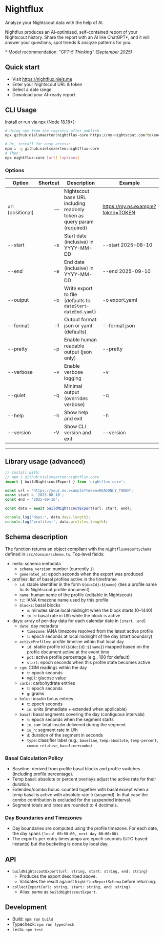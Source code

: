 # Nightflux

Analyze your Nightscout data with the help of AI.

Nightflux produces an AI-optimized, self-contained report of your Nightscout history. 
Share the report with an AI like ChatGPT*, and it will answer your questions, spot trends & analyze patterns for you.

\* Model recommendation: _"GPT-5 Thinking"_  _(September 2025)_

## Quick start

- Visit https://nightflux.niels.me
- Enter your Nightscout URL & token
- Select a date range
- Download your AI-ready report

## CLI Usage

Install or run via npx (Node 18.18+):

```bash
# Using npx from the registry after publish
npx github:nielsmaerten:nightflux-core https://my-nightscout.com?token=abc123 [options]

# Or, install for easy access:
npm i -g github:nielsmaerten:nightflux-core
# Then:
npx nightflux-core [url] [options]
```

### Options

| Option | Shortcut | Description | Example |
| --- | ---: | --- | --- |
| url (positional) | — | Nightscout base URL including readonly token as query param (required) | https://my.ns.example?token=TOKEN |
| --start <date> | -s | Start date (inclusive) in YYYY-MM-DD | --start 2025-08-10 |
| --end <date> | -e | End date (inclusive) in YYYY-MM-DD | --end 2025-09-10 |
| --output <file> | -o | Write export to file (defaults to `dateStart-dateEnd.yaml`) | -o export.yaml |
| --format <type> | -f | Output format: json or yaml (defaults) | --format json |
| --pretty | -p | Enable human readable output (json only) | --pretty |
| --verbose | -v | Enable verbose logging | -v |
| --quiet | -q | Minimal output (overrides verbose) | -q |
| --help | -h | Show help and exit | -h |
| --version | -V | Show CLI version and exit | --version |


---

## Library usage (advanced)

```ts
// Install with: 
// npm i github:nielsmaerten:nightflux-core
import { buildNightscoutExport } from 'nightflux-core';

const url = 'https://your.ns.example?token=READONLY_TOKEN';
const start = '2025-08-10';
const end = '2025-09-10';

const data = await buildNightscoutExport(url, start, end);

console.log('days:', data.days.length);
console.log('profiles:', data.profiles.length);
```

## Schema description

The function returns an object compliant with the `NightfluxReportSchema` defined in `src/domain/schema.ts`. Top‑level fields:

- meta: schema metadata
  - `schema_version`: number (currently `1`)
  - `generated_at`: epoch seconds when the export was produced
- profiles: list of basal profiles active in the timeframe
  - `id`: stable identifier in the form `${docId}:${name}` (ties a profile name to its Nightscout profile document)
  - `name`: human name of the profile (editable in Nightscout)
  - `tz`: IANA timezone name used by this profile
  - `blocks`: basal blocks
    - `m`: minutes since local midnight when the block starts (0–1440)
    - `iu_h`: basal rate in U/h while the block is active
- days: array of per‑day data for each calendar date in `[start..end]`
  - `date`: day metadata
    - `timezone`: IANA timezone resolved from the latest active profile
    - `t`: epoch seconds at local midnight of the day (start boundary)
  - `activeProfiles`: profile timeline within that local day
    - `id`: stable profile id (`${docId}:${name}`) mapped based on the profile document active at the event time
    - `pct`: active profile percentage (e.g., 100 for default)
    - `start`: epoch seconds when this profile state becomes active
  - `cgm`: CGM readings within the day
    - `t`: epoch seconds
    - `mgDl`: glucose value
  - `carbs`: carbohydrate entries
    - `t`: epoch seconds
    - `g`: grams
  - `bolus`: insulin bolus entries
    - `t`: epoch seconds
    - `iu`: units (immediate + extended when applicable)
  - `basal`: basal segments covering the day (contiguous intervals)
    - `t`: epoch seconds when the segment starts
    - `iu_sum`: total insulin delivered during the segment
    - `iu_h`: segment rate in U/h
    - `d`: duration of the segment in seconds
    - `type`: classifier label (e.g., `baseline`, `temp-absolute`, `temp-percent`, `combo-relative`, `baseline+combo`)

### Basal Calculation Policy

- Baseline: derived from profile basal blocks and profile switches (including profile percentage).
- Temp basal: absolute or percent overlays adjust the active rate for their duration.
- Extended/combo bolus: counted together with basal except when a temp basal is active with absolute rate `0` (suspend). In that case the combo contribution is excluded for the suspended interval.
- Segment totals and rates are rounded to 4 decimals.

### Day Boundaries and Timezones

- Day boundaries are computed using the profile timezone. For each date, the day spans `[local 00:00:00, next day 00:00:00)`.
- The export’s per‑entry timestamps are epoch seconds (UTC‑based instants) but the bucketing is done by local day.

## API

- `buildNightscoutExport(url: string, start: string, end: string)`
  - Produces the export described above.
  - Validates the result against `NightfluxReportSchema` before returning.
- `collectExport(url: string, start: string, end: string)`
  - Alias: same as `buildNightscoutExport`.

## Development

- Build: `npm run build`
- Typecheck: `npm run typecheck`
- Tests: `npm test`
